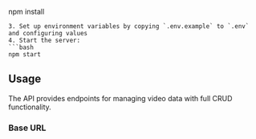 npm install
   ```
3. Set up environment variables by copying `.env.example` to `.env` and configuring values
4. Start the server:
   ```bash
   npm start
   ```

## Usage

The API provides endpoints for managing video data with full CRUD functionality.

### Base URL